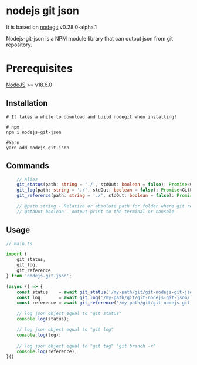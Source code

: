 # nodejs git json

It is based on [nodegit](https://github.com/nodegit/nodegit) v0.28.0-alpha.1

Nodejs-git-json is a NPM module library that can output json from git repository.

# Prerequisites

[NodeJS](https://nodejs.org/en/about/previous-releases) >= v18.6.0

## Installation

```shell
# It takes a while to download and build nodegit when installing!

# npm
npm i nodejs-git-json

#Yarn
yarn add nodejs-git-json

```

## Commands

```typescript 
    // Alias
    git_status(path: string = './', stdOut: boolean = false): Promise<GitStatuses>
    git_log(path: string = './', stdOut: boolean = false): Promise<GitLogs>
    git_reference(path: string = './', stdOut: boolean = false): Promise<GitRefs>

    // @path string - Relative or absolute path for folder where git repository exist
    // @stdOut boolean - output print to the terminal or console

```

## Usage

```typescript
// main.ts

import {
    git_status,
    git_log,
    git_reference 
} from 'nodejs-git-json';

(async () => {
    const status    = await git_status('/my-path/git/git-nodejs-git-json/');
    const log       = await git_log('/my-path/git/git-nodejs-git-json/');
    const reference = await git_reference('/my-path/git/git-nodejs-git-json/');

    // log json object equal to "git status"
    console.log(status);

    // log json object equal to "git log"
    console.log(log);
    
    // log json object equal to "git tag" "git branch -r"
    console.log(reference);
}()
```
